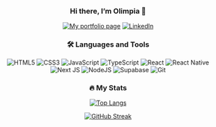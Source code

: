 <div id="header" align="center">
<h3 align=”center”> Hi there, I’m Olimpia 👋 </h3>

[![My portfolio page](https://img.shields.io/badge/My%20portfolio%20page-37a779?style=for-the-badge)](https://olimpialewinska.vercel.app/pl)
[![LinkedIn](https://img.shields.io/badge/LinkedIn-0077B5?style=for-the-badge&logo=linkedin&logoColor=white)](https://www.linkedin.com/in/olimpialewinska/)

</div>

<div align="center">

### :hammer_and_wrench: Languages and Tools 

![HTML5](https://img.shields.io/badge/html5-%23E34F26.svg?style=for-the-badge&logo=html5&logoColor=white) ![CSS3](https://img.shields.io/badge/css3-%231572B6.svg?style=for-the-badge&logo=css3&logoColor=white) ![JavaScript](https://img.shields.io/badge/javascript-%23323330.svg?style=for-the-badge&logo=javascript&logoColor=%23F7DF1E) ![TypeScript](https://img.shields.io/badge/typescript-%23007ACC.svg?style=for-the-badge&logo=typescript&logoColor=white) ![React](https://img.shields.io/badge/react-%2320232a.svg?style=for-the-badge&logo=react&logoColor=%2361DAFB) ![React Native](https://img.shields.io/badge/react_native-%2320232a.svg?style=for-the-badge&logo=react&logoColor=%2361DAFB) ![Next JS](https://img.shields.io/badge/Next-black?style=for-the-badge&logo=next.js&logoColor=white) ![NodeJS](https://img.shields.io/badge/node.js-6DA55F?style=for-the-badge&logo=node.js&logoColor=white) ![Supabase](https://img.shields.io/badge/Supabase-3ECF8E?style=for-the-badge&logo=supabase&logoColor=white) ![Git](https://img.shields.io/badge/git-%23F05033.svg?style=for-the-badge&logo=git&logoColor=white)



### :fire: My Stats 

  
[![Top Langs](https://github-readme-stats.vercel.app/api/top-langs/?username=olimpialewinska&layout=compact&theme=vision-friendly-dark)](https://github.com/anuraghazra/github-readme-stats) 

[![GitHub Streak](http://github-readme-streak-stats.herokuapp.com?user=olimpialewinska&theme=dark&background=000000)](https://git.io/streak-stats) 

</div>





